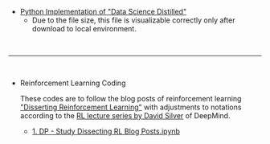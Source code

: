 - [Python Implementation of "Data Science Distilled"](https://github.com/daydreamersjp/DataScienceTechInstitute/blob/master/OffClass/Summary%20of%20Computer%20Science%20Distilled.ipynb)
  - Due to the file size, this file is visualizable correctly only after download to local environment.

<br><hr><br>

- Reinforcement Learning Coding

  These codes are to follow the blog posts of reinforcement learning ["Disserting Reinforcement Learning"](https://mpatacchiola.github.io/blog/2016/12/09/dissecting-reinforcement-learning.html) with adjustments to notations according to the [RL lecture series by David Silver](https://www.youtube.com/watch?v=2pWv7GOvuf0) of DeepMind.
  
  - [1. DP - Study Dissecting RL Blog Posts.ipynb](https://github.com/daydreamersjp/DataScienceTechInstitute/blob/master/OffClass/1.%20DP%20-%20Study%20Dissecting%20RL%20Blog%20Posts.ipynb)
